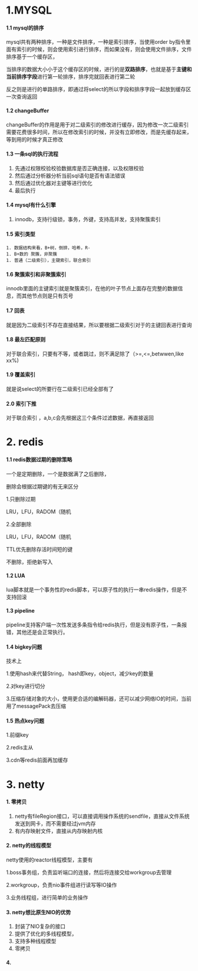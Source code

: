 # 1.MYSQL

#### 1.1 mysql的排序

mysql共有两种排序，一种是文件排序，一种是索引排序，当使用order by指令里面有索引的时候，则会使用索引进行排序，而如果没有，则会使用文件排序，文件排序基于一个缓存区，

当排序的数据大小小于这个缓存区的时候，进行的是**双路排序**，也就是基于**主键和当前排序字段**进行第一轮排序，排序完就回表进行第二轮

反之则是进行的单路排序，即通过将select的所以字段和排序字段一起放到缓存区一次查询返回

#### 1.2 changeBuffer 

changeBuffer的作用是用于对二级索引的修改进行缓存，因为修改一次二级索引需要花费很多时间，所以在修改索引的时候，并没有立即修改，而是先缓存起来，等到用的时候才真正修改

#### 1.3 一条sql的执行流程

1. 先通过权限校验校验数据库是否正确连接，以及权限校验
2. 然后通过分析器分析当前sql语句是否有语法错误
3. 然后通过优化器对主键等进行优化
4. 最后执行

#### 1.4 mysql有什么引擎

1. innodb，支持行级锁，事务，外键，支持高并发，支持聚簇索引



#### 1.5 索引类型

	1. 数据结构来看，B+树，倒排，哈希，R-
	1. B+数的 聚簇，非聚簇
	1. 普通（二级索引），主键索引，联合索引



#### 1.6 聚簇索引和非聚簇索引

innodb里面的主键索引就是聚簇索引，在他的叶子节点上面存在完整的数据信息，而其他节点则是只有页号



#### 1.7 回表

就是因为二级索引不存在直接结果，所以要根据二级索引对于的主键回表进行查询



#### 1.8 最左匹配原则

对于联合索引，只要有不等，或者跳过，则不满足除了（>=,<=,betwwen,like xx%)



#### 1.9 覆盖索引

就是说select的所要行在二级索引已经全部有了



#### 2.0 索引下推

对于联合索引 ，a,b,c会先根据这三个条件过滤数据，再直接返回



# 2. redis

#### 1.1  redis数据过期的删除策略

一个是定期删除，一个是数据满了之后删除，

删除会根据过期键的有无来区分

1.只删除过期

LRU，LFU，RADOM（随机

2.全部删除

LRU，LFU，RADOM（随机

TTL优先删除存活时间短的键

不删除，拒绝新写入

#### 1.2 LUA

lua脚本就是一个事务性的redis脚本，可以原子性的执行一串redis操作，但是不支持回滚

#### 1.3 pipeline

pipeline支持客户端一次性发送多条指令给redis执行，但是没有原子性，一条报错，其他还是会正常执行。

#### 1.4 bigkey问题

技术上

1.使用hash来代替String， hash即key，object，减少key的数量

2.对key进行切分

3.压缩存储对象的大小，使用更合适的编解码器，还可以减少网络IO的时间，当前用了messagePack去压缩

#### 1.5 热点key问题

1.前缀key

2.redis主从

3.cdn等redis前面再加缓存



# 3. netty

#### 1. 零拷贝

1. netty有fileRegion接口，可以直接调用操作系统的sendfile，直接从文件系统发送到网卡，而不需要经过jvm内存
2. 有内存映射文件，直接从内存映射内核



#### 2. netty的线程模型

netty使用的reactor线程模型，主要有

1.boss事务组，负责监听端口的连接，然后将连接交给workgroup去管理

2.workgroup，负责nio事件组进行读写等IO操作

3.业务线程组，进行简单的业务操作

#### 3. netty想比原生NIO的优势

1. 封装了NIO复杂的接口
2. 提供了优化的多线程模型，
3. 支持多种线程模型
4. 零拷贝



#### 4.

